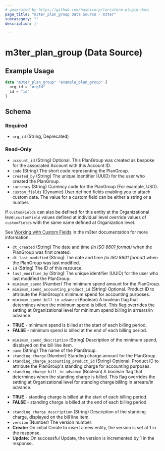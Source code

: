 ```yaml
---
# generated by https://github.com/hashicorp/terraform-plugin-docs
page_title: "m3ter_plan_group Data Source - m3ter"
subcategory: ""
description: |-
  
---
```


# m3ter_plan_group (Data Source)



## Example Usage

```terraform
data "m3ter_plan_group" "example_plan_group" {
  org_id = "orgId"
  id = "id"
}
```

<!-- schema generated by tfplugindocs -->
## Schema

### Required

- `org_id` (String, Deprecated)

### Read-Only

- `account_id` (String) Optional. This PlanGroup was created as bespoke for the associated Account with this Account ID.
- `code` (String) The short code representing the PlanGroup.
- `created_by` (String) The unique identifier (UUID) for the user who created the PlanGroup.
- `currency` (String) Currency code for the PlanGroup (For example, USD).
- `custom_fields` (Dynamic) User defined fields enabling you to attach custom data. The value for a custom field can be either a string or a number.

If `customFields` can also be defined for this entity at the Organizational level,`customField` values defined at individual level override values of `customFields` with the same name defined at Organization level.

See [Working with Custom Fields](https://www.m3ter.com/docs/guides/creating-and-managing-products/working-with-custom-fields) in the m3ter documentation for more information.
- `dt_created` (String) The date and time *(in ISO 8601 format)* when the PlanGroup was first created.
- `dt_last_modified` (String) The date and time *(in ISO 8601 format)* when the PlanGroup was last modified.
- `id` (String) The ID of this resource.
- `last_modified_by` (String) The unique identifier (UUID) for the user who last modified the PlanGroup.
- `minimum_spend` (Number) The minimum spend amount for the PlanGroup.
- `minimum_spend_accounting_product_id` (String) Optional. Product ID to attribute the PlanGroup's minimum spend for accounting purposes.
- `minimum_spend_bill_in_advance` (Boolean) A boolean flag that determines when the minimum spend is billed. This flag overrides the setting at Organizational level for minimum spend billing in arrears/in advance.

* **TRUE** - minimum spend is billed at the start of each billing period. 
* **FALSE** - minimum spend is billed at the end of each billing period.
- `minimum_spend_description` (String) Description of the minimum spend, displayed on the bill line item.
- `name` (String) The name of the PlanGroup.
- `standing_charge` (Number) Standing charge amount for the PlanGroup.
- `standing_charge_accounting_product_id` (String) Optional. Product ID to attribute the PlanGroup's standing charge for accounting purposes.
- `standing_charge_bill_in_advance` (Boolean) A boolean flag that determines when the standing charge is billed. This flag overrides the setting at Organizational level for standing charge billing in arrears/in advance.

* **TRUE** - standing charge is billed at the start of each billing period. 
* **FALSE** - standing charge is billed at the end of each billing period.
- `standing_charge_description` (String) Description of the standing charge, displayed on the bill line item.
- `version` (Number) The version number:
- **Create:** On initial Create to insert a new entity, the version is set at 1 in the response.
- **Update:** On successful Update, the version is incremented by 1 in the response.
